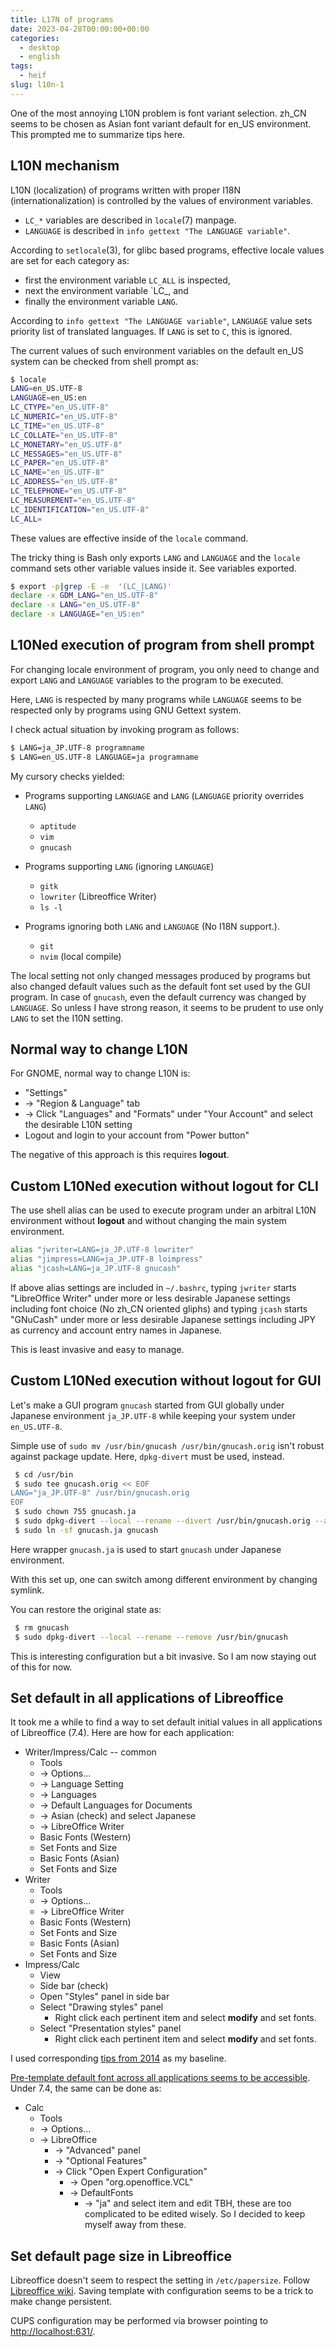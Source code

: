 ```yaml
---
title: L17N of programs
date: 2023-04-28T00:00:00+00:00
categories:
  - desktop
  - english
tags:
  - heif
slug: l10n-1
---
```


One of the most annoying L10N problem is font variant selection.  zh_CN seems
to be chosen as Asian font variant default for en_US environment.  This
prompted me to summarize tips here.

## L10N mechanism

L10N (localization) of programs written with proper I18N (internationalization)
is controlled by the values of environment variables.
* `LC_*` variables are described in `locale`(7) manpage.
* `LANGUAGE` is described in `info gettext "The LANGUAGE variable"`.

According to `setlocale`(3), for glibc based programs, effective locale values
are set for each category as:
* first the environment variable `LC_ALL` is inspected,
* next the environment variable `LC_<category>, and
* finally the environment variable `LANG`.

According to `info gettext "The LANGUAGE variable"`, `LANGUAGE` value sets
priority list of translated languages.  If `LANG` is set to `C`, this is
ignored.

The current values of such environment variables on the default en_US system
can be checked from shell prompt as:
```sh
$ locale
LANG=en_US.UTF-8
LANGUAGE=en_US:en
LC_CTYPE="en_US.UTF-8"
LC_NUMERIC="en_US.UTF-8"
LC_TIME="en_US.UTF-8"
LC_COLLATE="en_US.UTF-8"
LC_MONETARY="en_US.UTF-8"
LC_MESSAGES="en_US.UTF-8"
LC_PAPER="en_US.UTF-8"
LC_NAME="en_US.UTF-8"
LC_ADDRESS="en_US.UTF-8"
LC_TELEPHONE="en_US.UTF-8"
LC_MEASUREMENT="en_US.UTF-8"
LC_IDENTIFICATION="en_US.UTF-8"
LC_ALL=
```

These values are effective inside of the `locale` command.

The tricky thing is Bash only exports `LANG` and `LANGUAGE` and the `locale`
command sets other variable values inside it.  See variables exported.
```sh
$ export -p|grep -E -e  '(LC_|LANG)'
declare -x GDM_LANG="en_US.UTF-8"
declare -x LANG="en_US.UTF-8"
declare -x LANGUAGE="en_US:en"
```

## L10Ned execution of program from shell prompt

For changing locale environment of program, you only need to change and export
`LANG` and `LANGUAGE` variables to the program to be executed.

Here, `LANG` is respected by many programs while `LANGUAGE` seems to be respected only by programs using GNU Gettext system.

I check actual situation by invoking program as follows:
```sh
$ LANG=ja_JP.UTF-8 programname
$ LANG=en_US.UTF-8 LANGUAGE=ja programname
```
My cursory checks yielded:

* Programs supporting `LANGUAGE` and `LANG` (`LANGUAGE` priority overrides `LANG`)
  * `aptitude`
  * `vim`
  * `gnucash`

* Programs supporting `LANG`  (ignoring `LANGUAGE`)
  * `gitk`
  * `lowriter` (Libreoffice Writer)
  * `ls -l`

* Programs ignoring both `LANG` and `LANGUAGE` (No I18N support.).
  * `git`
  * `nvim` (local compile)

The local setting not only changed messages produced by programs but also
changed default values such as the default font set used by the GUI program.  In
case of `gnucash`, even the default currency was changed by `LANGUAGE`.  So
unless I have strong reason, it seems to be prudent to use only `LANG` to set
the I10N setting.

## Normal way to change L10N

For GNOME, normal way to change L10N is:

* "Settings"
* -> "Region & Language" tab
* -> Click "Languages" and "Formats" under "Your Account" and select the
  desirable L10N setting
* Logout and login to your account from "Power button"

The negative of this approach is this requires **logout**.

## Custom L10Ned execution without logout for CLI

The use shell alias can be used to execute program under an arbitral L10N
environment without **logout** and without changing the main system environment.
```sh
alias "jwriter=LANG=ja_JP.UTF-8 lowriter"
alias "jimpress=LANG=ja_JP.UTF-8 loimpress"
alias "jcash=LANG=ja_JP.UTF-8 gnucash"
```
If above alias settings are included in `~/.bashrc`, typing `jwriter` starts
"LibreOffice Writer" under more or less desirable Japanese settings including
font choice (No zh_CN oriented gliphs) and typing `jcash` starts "GNuCash"
under more or less desirable Japanese settings including JPY as currency and
account entry names in Japanese.

This is least invasive and easy to manage.

## Custom L10Ned execution without logout for GUI

Let's make a GUI program `gnucash` started from GUI globally under Japanese
environment `ja_JP.UTF-8` while keeping your system under `en_US.UTF-8`.


Simple use of `sudo mv /usr/bin/gnucash /usr/bin/gnucash.orig` isn't robust
against package update.  Here, `dpkg-divert` must be used, instead.

```sh
 $ cd /usr/bin
 $ sudo tee gnucash.orig << EOF
LANG="ja_JP.UTF-8" /usr/bin/gnucash.orig
EOF
 $ sudo chown 755 gnucash.ja
 $ sudo dpkg-divert --local --rename --divert /usr/bin/gnucash.orig --add /usr/bin/gnucash
 $ sudo ln -sf gnucash.ja gnucash
```

Here wrapper `gnucash.ja` is used to start `gnucash` under Japanese environment.

With this set up, one can switch among different environment by changing
symlink.


You can restore the original state as:

```sh
 $ rm gnucash
 $ sudo dpkg-divert --local --rename --remove /usr/bin/gnucash
```
This is interesting configuration but a bit invasive.  So I am now staying out
of this for now.

## Set default in all applications of Libreoffice

It took me a while to find a way to set default initial values in all
applications of Libreoffice (7.4).  Here are how for each application:

* Writer/Impress/Calc -- common
  * Tools
  * -> Options...
  * -> Language Setting
   * -> Languages
    * -> Default Languages for Documents
    * -> Asian (check) and select Japanese
  * -> LibreOffice Writer
   * Basic Fonts (Western)
    * Set Fonts and Size
   * Basic Fonts (Asian)
    * Set Fonts and Size
* Writer
  * Tools
  * -> Options...
  * -> LibreOffice Writer
   * Basic Fonts (Western)
    * Set Fonts and Size
   * Basic Fonts (Asian)
    * Set Fonts and Size
* Impress/Calc
  * View
   * Side bar (check)
   * Open "Styles" panel in side bar
   * Select "Drawing styles" panel
     * Right click each pertinent item and select **modify** and set fonts.
   * Select "Presentation styles" panel
     * Right click each pertinent item and select **modify** and set fonts.

I used corresponding
[tips from 2014](https://ask.libreoffice.org/t/how-can-i-change-the-default-font-in-all-components-of-libreoffice-for-network-organisation-deployment/9570/3)
as my baseline.

[Pre-template default font across all applications seems to be accessible](https://ask.libreoffice.org/t/how-do-you-set-the-default-font-in-libreoffice-calc-v6-2/52814/8).  Under 7.4, the same can be done as:

* Calc
  * Tools
  * -> Options...
  * -> LibreOffice
    * -> "Advanced" panel
    * -> "Optional Features"
    * -> Click "Open Expert Configuration"
      * -> Open "org.openoffice.VCL"
      * -> DefaultFonts
        * -> "ja" and select item and edit
TBH, these are too complicated to be edited wisely.  So I decided to keep
myself away from these.

## Set default page size in Libreoffice

Libreoffice doesn't seem to respect the setting in `/etc/papersize`.
Follow [Libreoffice wiki](https://ask.libreoffice.org/t/how-do-i-change-the-default-page-size-from-letter-to-a4/63116/2).
Saving template with configuration seems to be a trick to make change
persistent.

CUPS configuration may be performed via browser pointing to [http://localhost:631/](http://localhost:631/).

<!-- vim:set sw=4 sts=4 ai si et tw=79 ft=markdown: -->
